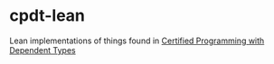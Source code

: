 # cpdt-lean
Lean implementations of things found in [Certified Programming with Dependent Types](http://adam.chlipala.net/cpdt/cpdt.pdf)
